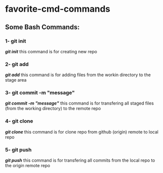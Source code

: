 # favorite-cmd-commands

## Some Bash Commands:

### 1- git init
  **_git init_** this command is for creating new repo

### 2- git add <file name>
  **_git add_** this command is for adding files from the workin directory to the stage area

### 3- git commit -m "message"
  **_git commit -m "message"_** this command is for transfering all staged files (from the working directory) to the remote repo 

### 4- git clone <link>
  **_git clone <link>_** this command is for clone repo from github (origin) remote to local repo

### 5- git push
  **_git push_** this command is for transfering all commits from the local repo to the origin remote repo